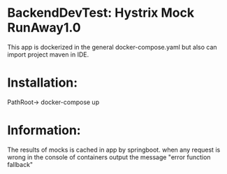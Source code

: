 # BackendDevTest: Hystrix Mock RunAway1.0
This app is dockerized in the general docker-compose.yaml but also can import project maven in IDE.

# Installation:

PathRoot-> docker-compose up


# Information:
The results of mocks is cached in app by springboot.
when any request is wrong in the console of containers output the message "error function fallback"


